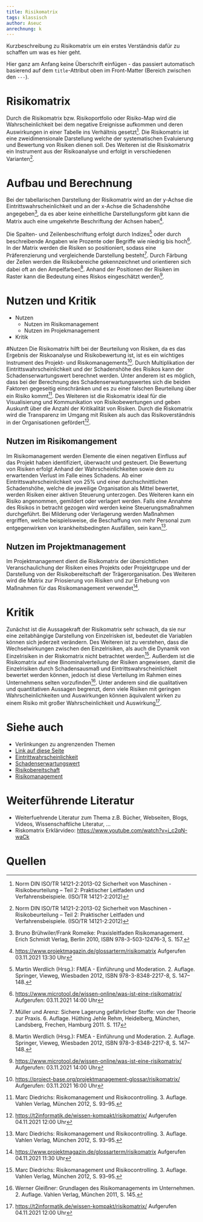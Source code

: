 ```yaml
---
title: Risikomatrix
tags: klassisch
author: Aseuc
anrechnung: k
---
```


Kurzbeschreibung zu Risikomatrix um ein erstes Verständnis dafür zu schaffen um was es hier geht.

Hier ganz am Anfang keine Überschrift einfügen - das passiert automatisch basierend auf dem `title`-Attribut
oben im Front-Matter (Bereich zwischen den `---`).

# Risikomatrix

Durch die Risikomatrix bzw. Risikoportfolio oder Risiko-Map wird die Wahrscheinlichkeit bei dem negative Ereignisse aufkommen und deren Auswirkungen in einer Tabelle ins Verhältnis gesetzt[^1]. Die Risikomatrix ist eine zweidimensionale Darstellung welche der systematischen Evaluierung und Bewertung von Risiken dienen soll. Des Weiteren ist die Risiskomatrix ein Instrument aus der Risikoanalyse und erfolgt in verschiedenen Varianten[^1].    			

# Aufbau und Berechnung
Bei der tabellarischen Darstellung der Risikomatrix wird an der y-Achse die Eintrittswahrscheinlichkeit und an der x-Achse die Schadenshöhe angegeben[^2], da es aber keine einheitliche Darstellungsform gibt kann die Matrix auch eine umgekehrte Beschriftung der Achsen haben[^3].

Die Spalten- und Zeilenbeschriftung erfolgt durch Indizes[^4] oder durch beschreibende Angaben wie Prozente oder Begriffe wie niedrig bis hoch[^5]. In der Matrix werden die Risiken so positioniert, sodass eine Präferenzierung und vergleichende Darstellung besteht[^6]. Durch Färbung der Zellen werden die Risikobereiche gekennzeichnet und orientieren sich dabei oft an den Ampelfarben[^4]. Anhand der Positionen der Risiken im Raster kann die Bedeutung eines Riskos eingeschätzt werden[^5].

# Nutzen und Kritik

* Nutzen
  - Nutzen im Risikomanagement
  - Nutzen im Projekmanagement
* Kritik

#Nutzen
Die Risikomatrix hilft bei der Beurteilung von Risiken, da es das Ergebnis der Riskoanalyse und Risikobewertung ist, ist es ein wichtiges Instrument des Projekt- und Risikomanagements[^7]. Durch Multiplikation der Eintrittswahrscheinlichkeit und der Schadenshöhe des Risikos kann der Schadenserwartungswert berechnet werden. Unter anderem ist es möglich, dass bei der Berechnung des Schadenserwartungswertes sich die beiden Faktoren gegeseitig einschränken und es zu einer falschen Beurteilung über ein Risiko kommt[^8].
Des Weiteren ist die Riskomatrix ideal für die Visualisierung und Kommunikation von Risikobewertungen und geben Auskunft über die Anzahl der Kritikalität von Risiken. Durch die Riskomatrix wird die Transparenz im Umgang mit Risiken als auch das Risikoverständnis in der Organisationen gefördert[^11].  

## Nutzen im Risikomangement
Im Risikomanagement werden Elemente die einen negativen Einfluss auf das Projekt haben identifiziert, überwacht und gesteuert. Die Bewertung von Risiken erfolgt Anhand der Wahrscheinlichkeiten sowie dem zu erwartenden Verlust im Falle eines Schadens. Ab einer Eintrittswahrscheinlichkeit von 25% und einer durchschnittlichen Schadenshöhe, welche die jeweilige Organisation als Mittel bewertet, werden Risiken einer aktiven Steuerung unterzogen. Des Weiteren kann ein Risiko angenommen, gemildert oder verlagert werden. 
Falls eine Annahme des Risikos in betracht gezogen wird werden keine Steuerungsmaßnahmen durchgeführt. Bei Milderung oder Verlagerung werden Maßnahmen ergriffen, welche beispielsweise, die Beschaffung von mehr Personal zum entgegenwirken von krankheitsbedingten Ausfällen, sein kann[^8].

## Nutzen im Projektmanagement
Im Projektmanagement dient die Risikomatrix der übersichtlichen Veranschaulichung der Risiken eines Projekts oder Projektgruppe und der Darstellung von der Risikobereitschaft der Trägerorganisation. Des Weiteren wird die Matrix zur Priosierung von Risiken und zur Erhebung von Maßnahmen für das Risikomanagement verwendet[^10].

# Kritik
Zunächst ist die Aussagekraft der Risikomatrix sehr schwach, da sie nur eine zeitabhängige Darstellung von Einzelrisken ist, bedeutet die Variablen können sich jederzeit verändern. Des Weiteren ist zu verstehen, dass die Wechselwirkungen zwischen den Einzelrisiken, als auch die Dynamik von Einzelrisiken in der Riskomatrix nicht betrachtet werden[^8]. Außerdem ist die Risikomatrix auf eine Binominalverteilung der Risiken angewiesen, damit die Einzelrisiken durch Schadensausmaß und Eintrittswahrscheinlichkeit bewertet werden können, jedoch ist diese Verteilung im Rahmen eines Unternehmens selten vorzufinden[^12]. Unter anderem sind die qualitativen und quantitativen Aussagen begrenzt, denn viele Risiken mit geringen Wahrscheinlichkeiten und Auswirkungen können äquivalent wirken zu einem Risiko mit großer Wahrscheinlichkeit und Auswirkung[^11]. 

# Siehe auch

* Verlinkungen zu angrenzenden Themen
* [Link auf diese Seite](Risikomatrix.md)
* [Eintrittwahrscheinlichkeit](https://de.wikipedia.org/wiki/Eintrittswahrscheinlichkeit)
* [Schadenserwartungswert](https://www.controlling-wiki.com/de/index.php/Risikomanagementsystem_(RMS))
* [Risikobereitschaft](https://www.projektmagazin.de/glossarterm/risikobereitschaft)
* [Risikomanagement](https://de.wikipedia.org/wiki/Risikomanagement)

# Weiterführende Literatur

* Weiterfuehrende Literatur zum Thema z.B. Bücher, Webseiten, Blogs, Videos, Wissenschaftliche Literatur, ...
* Riskomatrix Erklärvideo: https://www.youtube.com/watch?v=j_c2qN-waCk

# Quellen

[^1]: Norm DIN ISO/TR 14121-2:2013-02 Sicherheit von Maschinen - Risikobeurteilung – Teil 2: Praktischer Leitfaden und Verfahrensbeispiele. (ISO/TR 14121-2:2012)
[^2]: Bruno Brühwiler/Frank Romeike: Praxisleitfaden Risikomanagement. Erich Schmidt Verlag, Berlin 2010, ISBN 978-3-503-12476-3, S. 157.
[^3]: https://www.projektmagazin.de/glossarterm/risikomatrix Aufgerufen 03.11.2021 13:30 Uhr 
[^4]: Martin Werdlich (Hrsg.): FMEA - Einführung und Moderation. 2. Auflage. Springer, Vieweg, Wiesbaden 2012, ISBN 978-3-8348-2217-8, S. 147–148.
[^5]: https://www.microtool.de/wissen-online/was-ist-eine-risikomatrix/ Aufgerufen: 03.11.2021 14:00 Uhr
[^6]: Müller und Arenz: Sichere Lagerung gefährlicher Stoffe: von der Theorie zur Praxis. 6. Auflage. Hüthing Jehle Rehm, Heidelberg, München, Landsberg, Frechen, Hamburg 2011. S. 117
[^7]: https://project-base.org/projektmanagement-glossar/risikomatrix/ Aufgerufen: 03.11.2021 16:00 Uhr
[^8]: Marc Diedrichs: Risikomanagement und Risikocontrolling. 3. Auflage. Vahlen Verlag, München 2012, S. 93–95.
[^9]: https://project-base.org/projektmanagement-glossar/risikomatrix/ Aufgerufen 03.11.2021 17:30 Uhr
[^10]: https://www.projektmagazin.de/glossarterm/risikomatrix Aufgerufen 04.11.2021 11:30 Uhr 
[^11]: https://t2informatik.de/wissen-kompakt/risikomatrix/ Aufgerufen 04.11.2021 12:00 Uhr
[^12]: Werner Gleißner: Grundlagen des Risikomanagements im Unternehmen. 2. Auflage. Vahlen Verlag, München 2011, S. 145.
